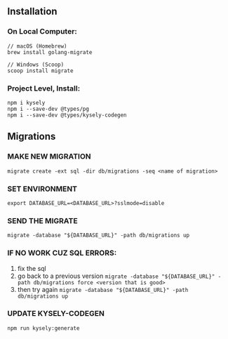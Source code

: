 ## Installation
### On Local Computer: 
```
// macOS (Homebrew)
brew install golang-migrate

// Windows (Scoop)
scoop install migrate
```
### Project Level, Install:
```
npm i kysely
npm i --save-dev @types/pg
npm i --save-dev @types/kysely-codegen
```

## Migrations

### MAKE NEW MIGRATION
`migrate create -ext sql -dir db/migrations -seq <name of migration>`

### SET ENVIRONMENT
`export DATABASE_URL=<DATABASE_URL>?sslmode=disable`

### SEND THE MIGRATE
`migrate -database "${DATABASE_URL}" -path db/migrations up`

### IF NO WORK CUZ SQL ERRORS:
1. fix the sql 
2. go back to a previous version
`migrate -database "${DATABASE_URL}" -path db/migrations force <version that is good>`
3. then try again
`migrate -database "${DATABASE_URL}" -path db/migrations up `

### UPDATE KYSELY-CODEGEN
`npm run kysely:generate`